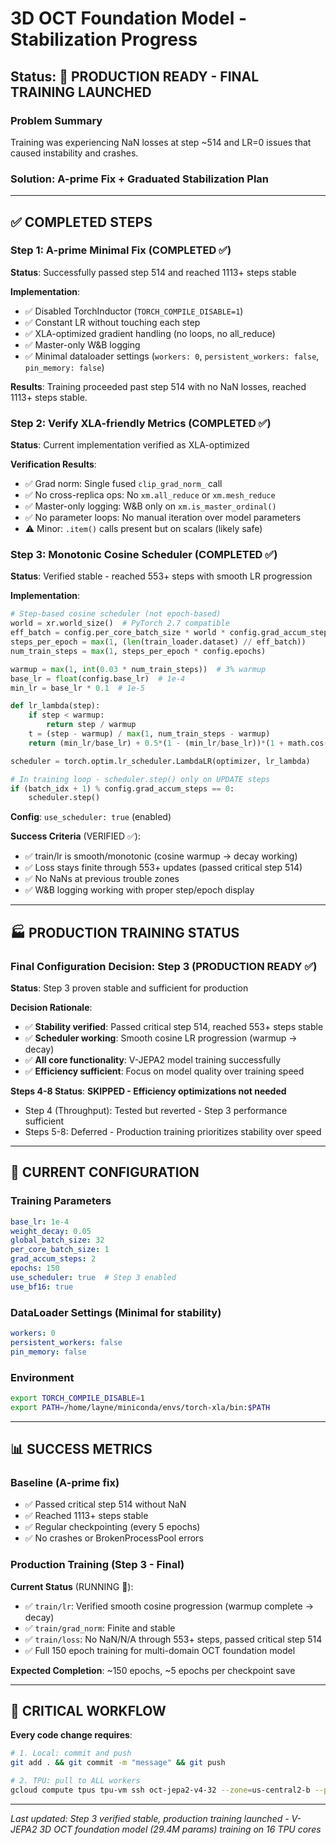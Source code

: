# 3D OCT Foundation Model - Stabilization Progress

## Status: 🚀 PRODUCTION READY - FINAL TRAINING LAUNCHED

### Problem Summary
Training was experiencing NaN losses at step ~514 and LR=0 issues that caused instability and crashes.

### Solution: A-prime Fix + Graduated Stabilization Plan

---

## ✅ COMPLETED STEPS

### Step 1: A-prime Minimal Fix (COMPLETED ✅)
**Status**: Successfully passed step 514 and reached 1113+ steps stable

**Implementation**:
- ✅ Disabled TorchInductor (`TORCH_COMPILE_DISABLE=1`)  
- ✅ Constant LR without touching each step
- ✅ XLA-optimized gradient handling (no loops, no all_reduce)
- ✅ Master-only W&B logging
- ✅ Minimal dataloader settings (`workers: 0`, `persistent_workers: false`, `pin_memory: false`)

**Results**: Training proceeded past step 514 with no NaN losses, reached 1113+ steps stable.

### Step 2: Verify XLA-friendly Metrics (COMPLETED ✅)
**Status**: Current implementation verified as XLA-optimized

**Verification Results**:
- ✅ Grad norm: Single fused `clip_grad_norm_` call
- ✅ No cross-replica ops: No `xm.all_reduce` or `xm.mesh_reduce`
- ✅ Master-only logging: W&B only on `xm.is_master_ordinal()`
- ✅ No parameter loops: No manual iteration over model parameters
- ⚠️ Minor: `.item()` calls present but on scalars (likely safe)

### Step 3: Monotonic Cosine Scheduler (COMPLETED ✅)
**Status**: Verified stable - reached 553+ steps with smooth LR progression

**Implementation**:
```python
# Step-based cosine scheduler (not epoch-based)
world = xr.world_size()  # PyTorch 2.7 compatible
eff_batch = config.per_core_batch_size * world * config.grad_accum_steps
steps_per_epoch = max(1, (len(train_loader.dataset) // eff_batch))
num_train_steps = max(1, steps_per_epoch * config.epochs)

warmup = max(1, int(0.03 * num_train_steps))  # 3% warmup
base_lr = float(config.base_lr)  # 1e-4
min_lr = base_lr * 0.1  # 1e-5

def lr_lambda(step):
    if step < warmup:
        return step / warmup
    t = (step - warmup) / max(1, num_train_steps - warmup)
    return (min_lr/base_lr) + 0.5*(1 - (min_lr/base_lr))*(1 + math.cos(math.pi*t))

scheduler = torch.optim.lr_scheduler.LambdaLR(optimizer, lr_lambda)

# In training loop - scheduler.step() only on UPDATE steps
if (batch_idx + 1) % config.grad_accum_steps == 0:
    scheduler.step()
```

**Config**: `use_scheduler: true` (enabled)

**Success Criteria** (VERIFIED ✅):
- ✅ train/lr is smooth/monotonic (cosine warmup → decay working)
- ✅ Loss stays finite through 553+ updates (passed critical step 514)
- ✅ No NaNs at previous trouble zones
- ✅ W&B logging working with proper step/epoch display

---

## 🏭 PRODUCTION TRAINING STATUS

### Final Configuration Decision: Step 3 (PRODUCTION READY ✅)
**Status**: Step 3 proven stable and sufficient for production

**Decision Rationale**:
- ✅ **Stability verified**: Passed critical step 514, reached 553+ steps stable
- ✅ **Scheduler working**: Smooth cosine LR progression (warmup → decay)
- ✅ **All core functionality**: V-JEPA2 model training successfully
- ✅ **Efficiency sufficient**: Focus on model quality over training speed

**Steps 4-8 Status**: **SKIPPED - Efficiency optimizations not needed**
- Step 4 (Throughput): Tested but reverted - Step 3 performance sufficient
- Steps 5-8: Deferred - Production training prioritizes stability over speed

---

## 🔧 CURRENT CONFIGURATION

### Training Parameters
```yaml
base_lr: 1e-4
weight_decay: 0.05
global_batch_size: 32
per_core_batch_size: 1
grad_accum_steps: 2
epochs: 150
use_scheduler: true  # Step 3 enabled
use_bf16: true
```

### DataLoader Settings (Minimal for stability)
```yaml
workers: 0
persistent_workers: false
pin_memory: false
```

### Environment
```bash
export TORCH_COMPILE_DISABLE=1
export PATH=/home/layne/miniconda/envs/torch-xla/bin:$PATH
```

---

## 📊 SUCCESS METRICS

### Baseline (A-prime fix)
- ✅ Passed critical step 514 without NaN
- ✅ Reached 1113+ steps stable
- ✅ Regular checkpointing (every 5 epochs)
- ✅ No crashes or BrokenProcessPool errors

### Production Training (Step 3 - Final)
**Current Status** (RUNNING 🚀):
- ✅ `train/lr`: Verified smooth cosine progression (warmup complete → decay)
- ✅ `train/grad_norm`: Finite and stable 
- ✅ `train/loss`: No NaN/N/A through 553+ steps, passed critical step 514
- ✅ Full 150 epoch training for multi-domain OCT foundation model

**Expected Completion**: ~150 epochs, ~5 epochs per checkpoint save

---

## 🚨 CRITICAL WORKFLOW

**Every code change requires**:
```bash
# 1. Local: commit and push
git add . && git commit -m "message" && git push

# 2. TPU: pull to ALL workers
gcloud compute tpus tpu-vm ssh oct-jepa2-v4-32 --zone=us-central2-b --project=d-oct-foundational-model --worker=all --command="cd ~/3d-oct-foundation-model && git pull"
```

---

*Last updated: Step 3 verified stable, production training launched - V-JEPA2 3D OCT foundation model (29.4M params) training on 16 TPU cores*